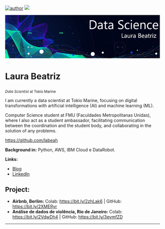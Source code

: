 [![author](https://img.shields.io/badge/author-labeah-red.svg)](https://www.linkedin.com/in/laura-martins-dev/) [![](https://img.shields.io/badge/python-3.7+-blue.svg)](https://www.python.org/downloads/release/python-365/)

<p align="center">
  <img src="banner.png" >
</p>

# Laura Beatriz
<sub>*Data Scientist* at Tokio Marine</sub>

I am currently a data scientist at Tokio Marine, focusing on digital transformations with artificial intelligence (AI) and machine learning (ML).

Computer Science student at FMU (Faculdades Metropolitanas Unidas), where I also act as a student ambassador, facilitating communication between the coordination and the student body, and collaborating in the solution of any problems.

https://github.com/labeah 

**Background in:** Python, AWS, IBM Cloud e DataRobot.

**Links:**
* [Blog](https://www.instagram.com/data_scientist.py/)
* [LinkedIn](https://www.linkedin.com/in/laura-martins-dev/)


## Project:

* **Airbnb, Berlim:** Colab: https://bit.ly/2zhLak6 | GitHub: https://bit.ly/2XMERyr
* **Análise de dados de violência, Rio de Janeiro:** Colab: https://bit.ly/2VdwDh4 | GitHub: https://bit.ly/3evmfZD

---
